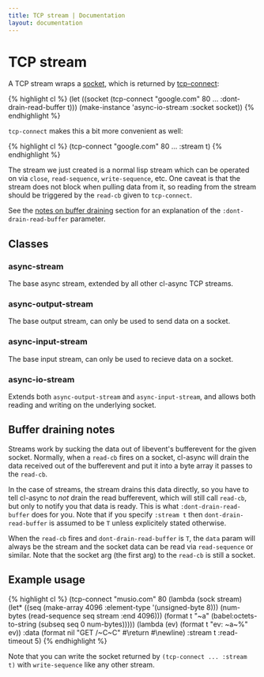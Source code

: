 ```yaml
---
title: TCP stream | Documentation
layout: documentation
---
```


TCP stream
==========
A TCP stream wraps a [socket](/cl-async/tcp#socket), which is returned by
[tcp-connect](/cl-async/tcp#tcp-connect):

{% highlight cl %}
(let ((socket (tcp-connect "google.com" 80 ... :dont-drain-read-buffer t)))
  (make-instance 'async-io-stream :socket socket))
{% endhighlight %}

`tcp-connect` makes this a bit more convenient as well:

{% highlight cl %}
(tcp-connect "google.com" 80 ... :stream t)
{% endhighlight %}

The stream we just created is a normal lisp stream which can be operated on via
`close`, `read-sequence`, `write-sequence`, etc. One caveat is that the stream
does not block when pulling data from it, so reading from the stream should be
triggered by the `read-cb` given to `tcp-connect`.

See the [notes on buffer draining](#tcp-stream-notes) section for an explanation
of the `:dont-drain-read-buffer` parameter.

<a id="tcp-stream-classes"></a>
Classes
-------
<a id="async-stream"></a>
### async-stream
The base async stream, extended by all other cl-async TCP streams.

<a id="async-output-stream"></a>
### async-output-stream
The base output stream, can only be used to send data on a socket.

<a id="async-input-stream"></a>
### async-input-stream
The base input stream, can only be used to recieve data on a socket.

<a id="async-io-stream"></a>
### async-io-stream
Extends both `async-output-stream` and `async-input-stream`, and allows both
reading and writing on the underlying socket.

<a id="tcp-stream-notes"></a>
Buffer draining notes
---------------------
Streams work by sucking the data out of libevent's bufferevent for the given
socket. Normally, when a `read-cb` fires on a socket, cl-async will drain the
data received out of the bufferevent and put it into a byte array it passes to
the `read-cb`.

In the case of streams, the stream drains this data directly, so you have to
tell cl-async to *not* drain the read bufferevent, which will still call
`read-cb`, but only to notify you that data is ready. This is what
`:dont-drain-read-buffer` does for you. Note that if you specify `:stream t`
then `dont-drain-read-buffer` is assumed to be `T` unless explicitely stated
otherwise.

When the `read-cb` fires and `dont-drain-read-buffer` is `T`, the `data` param
will always be the stream and the socket data can be read via `read-sequence` or
similar. Note that the socket arg (the first arg) to the `read-cb` is still a
socket.

<a id="tcp-stream-examples"></a>
Example usage
-------------
{% highlight cl %}
(tcp-connect "musio.com" 80
  (lambda (sock stream)
    (let* ((seq (make-array 4096 :element-type '(unsigned-byte 8)))
           (num-bytes (read-sequence seq stream :end 4096)))
      (format t "~a" (babel:octets-to-string (subseq seq 0 num-bytes)))))
  (lambda (ev) (format t "ev: ~a~%" ev))
  :data (format nil "GET /~C~C" #\return #\newline)
  :stream t
  :read-timeout 5)
{% endhighlight %}

Note that you can write the socket returned by `(tcp-connect ... :stream t)` with
`write-sequence` like any other stream.


